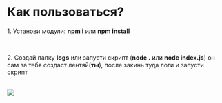 <h1>Как пользоваться?</h1>
<p>1. Установи модули: <b>npm i</b> или <b>npm install</b></p><br/>
<p>2. Создай папку <b>logs</b> или запусти скрипт (<b>node .</b> или <b>node index.js</b>) он сам за тебя создаст лентяй(<b>ты</b>), после закинь туда логи и запусти скрипт</p><br/>
<img src="https://i.imgur.com/UCXpE92.gif" />
